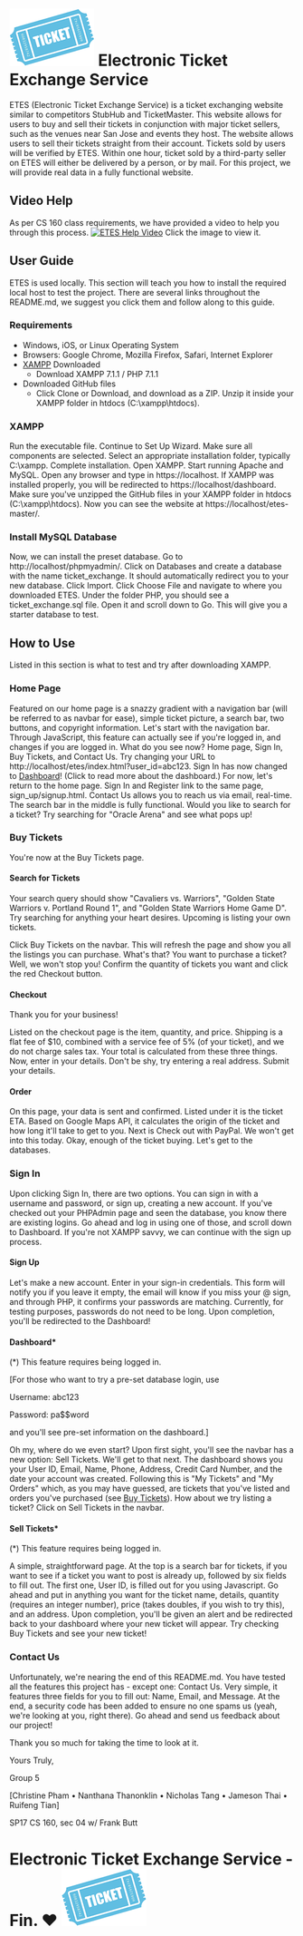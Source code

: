 # ![alt text](https://github.com/ruifengT/etes/raw/master/images/tix.png "Ticket Logo") Electronic Ticket Exchange Service
ETES (Electronic Ticket Exchange Service) is a ticket exchanging website similar to competitors StubHub and TicketMaster. This website allows for users to buy and sell their tickets in conjunction with major ticket sellers, such as the venues near San Jose and events they host. The website allows users to sell their tickets straight from their account. Tickets sold by users will be verified by ETES. Within one hour, ticket sold by a third-party seller on ETES will either be delivered by a person, or by mail.  For this project, we will provide real data in a fully functional website.

## Video Help
As per CS 160 class requirements, we have provided a video to help you through this process. [![ETES Help Video](http://img.youtube.com/vi/YOUTUBE_VIDEO_ID_HERE/0.jpg)](http://www.youtube.com/watch?v=YOUTUBE_VIDEO_ID_HERE "here") Click the image to view it. 

## User Guide
ETES is used locally. This section will teach you how to install the required local host to test the project. There are several links throughout the README.md, we suggest you click them and follow along to this guide.

### Requirements
- Windows, iOS, or Linux Operating System
- Browsers: Google Chrome, Mozilla Firefox, Safari, Internet Explorer
- [XAMPP](https://www.apachefriends.org/download.html) Downloaded
	-  Download XAMPP 7.1.1 / PHP 7.1.1
- Downloaded GitHub files
	- Click Clone or Download, and download as a ZIP. Unzip it inside your XAMPP folder in htdocs (C:\xampp\htdocs\).

### XAMPP
Run the executable file. Continue to Set Up Wizard. Make sure all components are selected. Select an appropriate installation folder, typically C:\xampp. Complete installation.
Open XAMPP. Start running Apache and MySQL. Open any browser and type in https://localhost. If XAMPP was installed properly, you will be redirected to https://localhost/dashboard.
Make sure you've unzipped the GitHub files in your XAMPP folder in htdocs (C:\xampp\htdocs\). Now you can see the website at https://localhost/etes-master/.

### Install MySQL Database
Now, we can install the preset database. Go to http://localhost/phpmyadmin/. Click on Databases and create a database with the name ticket_exchange. It should automatically redirect you to your new database. Click Import. Click Choose File and navigate to where you downloaded ETES. Under the folder PHP, you should see a ticket_exchange.sql file. Open it and scroll down to Go. This will give you a starter database to test.

## How to Use
Listed in this section is what to test and try after downloading XAMPP. 

### Home Page
Featured on our home page is a snazzy gradient with a navigation bar (will be referred to as navbar for ease), simple ticket picture, a search bar, two buttons, and copyright information.
Let's start with the navigation bar. Through JavaScript, this feature can actually see if you're logged in, and changes if you are logged in. What do you see now? Home page, Sign In, Buy Tickets, and Contact Us. Try changing your URL to http://localhost/etes/index.html?user_id=abc123. Sign In has now changed to [Dashboard](https://github.com/ruifengT/ETES#dashboard)! (Click to read more about the dashboard.) 
For now, let's return to the home page. Sign In and Register link to the same page, sign_up/signup.html. Contact Us allows you to reach us via email, real-time. The search bar in the middle is fully functional. Would you like to search for a ticket? Try searching for "Oracle Arena" and see what pops up!
### Buy Tickets
You're now at the Buy Tickets page. 
#### Search for Tickets
Your search query should show "Cavaliers vs. Warriors", "Golden State Warriors v. Portland Round 1", and "Golden State Warriors Home Game D". Try searching for anything your heart desires. Upcoming is listing your own tickets.

Click Buy Tickets on the navbar. This will refresh the page and show you all the listings you can purchase. What's that? You want to purchase a ticket? Well, we won't stop you! Confirm the quantity of tickets you want and click the red Checkout button. 

#### Checkout
Thank you for your business!

Listed on the checkout page is the item, quantity, and price. Shipping is a flat fee of $10, combined with a service fee of 5% (of your ticket), and we do not charge sales tax. Your total is calculated from these three things. Now, enter in your details. Don't be shy, try entering a real address. Submit your details.

#### Order
On this page, your data is sent and confirmed. Listed under it is the ticket ETA. Based on Google Maps API, it calculates the origin of the ticket and how long it'll take to get to you. Next is Check out with PayPal. We won't get into this today.
Okay, enough of the ticket buying. Let's get to the databases.

### Sign In
Upon clicking Sign In, there are two options. You can sign in with a username and password, or sign up, creating a new account. If you've checked out your PHPAdmin page and seen the database, you know there are existing logins. Go ahead and log in using one of those, and scroll down to Dashboard. If you're not XAMPP savvy, we can continue with the sign up process.

#### Sign Up
Let's make a new account. Enter in your sign-in credentials. This form will notify you if you leave it empty, the email will know if you miss your @ sign, and through PHP, it confirms your passwords are matching. Currently, for testing purposes, passwords do not need to be long. Upon completion, you'll be redirected to the Dashboard!

#### Dashboard*
(*) This feature requires being logged in.

[For those who want to try a pre-set database login, use 

Username: abc123 

Password: pa$$word

and you'll see pre-set information on the dashboard.]

Oh my, where do we even start? Upon first sight, you'll see the navbar has a new option: Sell Tickets. We'll get to that next. The dashboard shows you your User ID, Email, Name, Phone, Address, Credit Card Number, and the date your account was created. Following this is "My Tickets" and "My Orders" which, as you may have guessed, are tickets that you've listed and orders you've purchased (see [Buy Tickets](https://github.com/ruifengT/ETES#buy-tickets)). How about we try listing a ticket? Click on Sell Tickets in the navbar.

#### Sell Tickets*
(*) This feature requires being logged in.

A simple, straightforward page. At the top is a search bar for tickets, if you want to see if a ticket you want to post is already up, followed by six fields to fill out. The first one, User ID, is filled out for you using Javascript. Go ahead and put in anything you want for the ticket name, details, quantity (requires an integer number), price (takes doubles, if you wish to try this), and an address. Upon completion, you'll be given an alert and be redirected back to your dashboard where your new ticket will appear. Try checking Buy Tickets and see your new ticket!

### Contact Us
Unfortunately, we're nearing the end of this README.md. You have tested all the features this project has - except one: Contact Us. Very simple, it features three fields for you to fill out: Name, Email, and Message. At the end, a security code has been added to ensure no one spams us (yeah, we're looking at you, right there). Go ahead and send us feedback about our project!

Thank you so much for taking the time to look at it.

Yours Truly,

Group 5

[Christine Pham • Nanthana Thanonklin • Nicholas Tang • Jameson Thai • Ruifeng Tian]

SP17 CS 160, sec 04 w/ Frank Butt
# Electronic Ticket Exchange Service - **Fin.** ♥ ![alt text](https://github.com/ruifengT/etes/raw/master/images/tix.png "Ticket Logo") 